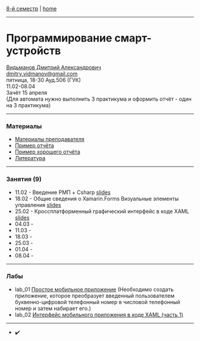 [8-й семестр](../2022_8_sem.md) | [home](../README.md)
____________________________________
# Программирование смарт-устройств
[Видьманов Дмитрий Александрович](https://studizba.com/hs/151-mgtu-im-baumana/teachers/172-kafedra-iu-3-informacionnye-sistemy-i-te/5094-vidmanov-dmitrij-aleksandrovich.html) \
dmitry.vidmanov@gmail.com \
пятница, 18-30 Ауд.506 (ГУК)\
11.02-08.04 \
Зачёт 15 апреля \
(Для автомата нужно выполнить 3 практикума и оформить отчёт - один на 3 практикума)
____________________________________
### Материалы

* [Материалы преподавателя](https://disk.yandex.ru/d/A5lI-FMADD132Q)
* [Пример отчёта](https://docs.yandex.ru/docs/view?url=ya-disk-public%3A%2F%2FIJNN%2BG1ES7lsjzNGM%2F1ouurcoJoCpbsJKaLocvWHV7e%2FjaZ06Qg9WXlQ5Bay60Ufq%2FJ6bpmRyOJonT3VoXnDag%3D%3D%3A%2F1%2F%D0%9F%D1%80%D0%B8%D0%BC%D0%B5%D1%80%20%D0%BE%D1%82%D1%87%D0%B5%D1%82%D0%B0.pdf&name=%D0%9F%D1%80%D0%B8%D0%BC%D0%B5%D1%80%20%D0%BE%D1%82%D1%87%D0%B5%D1%82%D0%B0.pdf)
* [Пример хорошего отчёта](https://docs.google.com/document/d/1z15XGFY55yyDikwxpyLX0a2xBH2q9Oy1/edit?usp=sharing&ouid=104050528212751164470&rtpof=true&sd=true)
* [Литература](https://disk.yandex.ru/d/A5lI-FMADD132Q/literature)
____________________________________
### Занятия (9)

* 11.02 - Введение РМП + Csharp [slides](https://docs.yandex.ru/docs/view?url=ya-disk-public%3A%2F%2FIJNN%2BG1ES7lsjzNGM%2F1ouurcoJoCpbsJKaLocvWHV7e%2FjaZ06Qg9WXlQ5Bay60Ufq%2FJ6bpmRyOJonT3VoXnDag%3D%3D%3A%2F1%2F%D0%A1%D0%B5%D0%BC%D0%B8%D0%BD%D0%B0%D1%80.%20%D0%92%D0%B2%D0%B5%D0%B4%D0%B5%D0%BD%D0%B8%D0%B5%20%D0%A0%D0%9C%D0%9F%20%2B%20Csharp.pptx&name=%D0%A1%D0%B5%D0%BC%D0%B8%D0%BD%D0%B0%D1%80.%20%D0%92%D0%B2%D0%B5%D0%B4%D0%B5%D0%BD%D0%B8%D0%B5%20%D0%A0%D0%9C%D0%9F%20%2B%20Csharp.pptx)
* 18.02 - Общие сведения о Xamarin.Forms Визуальные элементы управления [slides](https://docs.yandex.ru/docs/view?url=ya-disk-public%3A%2F%2FIJNN%2BG1ES7lsjzNGM%2F1ouurcoJoCpbsJKaLocvWHV7e%2FjaZ06Qg9WXlQ5Bay60Ufq%2FJ6bpmRyOJonT3VoXnDag%3D%3D%3A%2F2%2F%D0%A1%D0%B5%D0%BC%D0%B8%D0%BD%D0%B0%D1%80.%20%D0%BF%D1%80%D0%B8%D0%BB%D0%BE%D0%B6%D0%B5%D0%BD%D0%B8%D0%B5%20XF.pptx&name=%D0%A1%D0%B5%D0%BC%D0%B8%D0%BD%D0%B0%D1%80.%20%D0%BF%D1%80%D0%B8%D0%BB%D0%BE%D0%B6%D0%B5%D0%BD%D0%B8%D0%B5%20XF.pptx)
* 25.02 - Кроссплатформенный графический интерфейс в коде XAML [slides](https://docs.yandex.ru/docs/view?url=ya-disk-public%3A%2F%2FIJNN%2BG1ES7lsjzNGM%2F1ouurcoJoCpbsJKaLocvWHV7e%2FjaZ06Qg9WXlQ5Bay60Ufq%2FJ6bpmRyOJonT3VoXnDag%3D%3D%3A%2F3%2F%D0%A1%D0%B5%D0%BC%D0%B8%D0%BD%D0%B0%D1%80.%20%D0%98%D0%BD%D1%82%D0%B5%D1%80%D1%84%D0%B5%D0%B9%D1%81%20%D0%B2%20%D0%BA%D0%BE%D0%B4%D0%B5%20XAML.pptx&name=%D0%A1%D0%B5%D0%BC%D0%B8%D0%BD%D0%B0%D1%80.%20%D0%98%D0%BD%D1%82%D0%B5%D1%80%D1%84%D0%B5%D0%B9%D1%81%20%D0%B2%20%D0%BA%D0%BE%D0%B4%D0%B5%20XAML.pptx)
* 04.03 -  
* 11.03 -  
* 18.03 -  
* 25.03 -   
* 01.04 -  
* 08.04 -  


____________________________________

### Лабы

* lab_01 [Простое мобильное приложение](https://docs.yandex.ru/docs/view?url=ya-disk-public%3A%2F%2FIJNN%2BG1ES7lsjzNGM%2F1ouurcoJoCpbsJKaLocvWHV7e%2FjaZ06Qg9WXlQ5Bay60Ufq%2FJ6bpmRyOJonT3VoXnDag%3D%3D%3A%2F2%2F%D0%97%D0%B0%D0%B4%D0%B0%D0%BD%D0%B8%D0%B5.%20%D0%BF%D1%80%D0%B8%D0%BB%D0%BE%D0%B6%D0%B5%D0%BD%D0%B8%D0%B5%20XF.docx&name=%D0%97%D0%B0%D0%B4%D0%B0%D0%BD%D0%B8%D0%B5.%20%D0%BF%D1%80%D0%B8%D0%BB%D0%BE%D0%B6%D0%B5%D0%BD%D0%B8%D0%B5%20XF.docx) (Необходимо создать приложение, которое преобразует
введенный пользователем буквенно-цифровой телефонный номер в числовой телефонный
номер и затем набирает его.)
* lab_02 [Интерфейс мобильного приложения в коде XAML (часть 1)](https://docs.yandex.ru/docs/view?url=ya-disk-public%3A%2F%2FIJNN%2BG1ES7lsjzNGM%2F1ouurcoJoCpbsJKaLocvWHV7e%2FjaZ06Qg9WXlQ5Bay60Ufq%2FJ6bpmRyOJonT3VoXnDag%3D%3D%3A%2F3%2F%D0%97%D0%B0%D0%B4%D0%B0%D0%BD%D0%B8%D0%B5.%20XAML%20(%D1%87%D0%B0%D1%81%D1%82%D1%8C%201).docx&name=%D0%97%D0%B0%D0%B4%D0%B0%D0%BD%D0%B8%D0%B5.%20XAML%20(%D1%87%D0%B0%D1%81%D1%82%D1%8C%201).docx)

____________________________________

* ✔️
